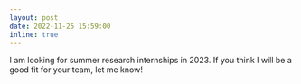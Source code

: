 ```yaml
---
layout: post
date: 2022-11-25 15:59:00
inline: true
---
```


I am looking for summer research internships in 2023. If you think I will be a good fit for your team, let me know!
